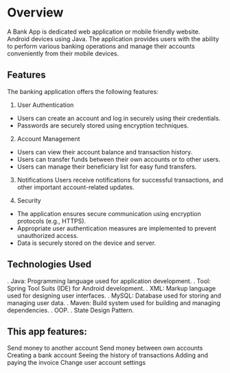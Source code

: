 # Overview
A Bank App is dedicated web application or mobile friendly website. Android devices using Java. The application provides users with the ability to perform various banking operations and manage their accounts conveniently from their mobile devices.

## Features
The banking application offers the following features:

1. User Authentication
- Users can create an account and log in securely using their credentials.
- Passwords are securely stored using encryption techniques.

2. Account Management
- Users can view their account balance and transaction history.
- Users can transfer funds between their own accounts or to other users.
- Users can manage their beneficiary list for easy fund transfers.

3. Notifications
Users receive notifications for successful transactions, and other important account-related updates.

4. Security
- The application ensures secure communication using encryption protocols (e.g., HTTPS).
- Appropriate user authentication measures are implemented to prevent unauthorized access.
- Data is securely stored on the device and server.

## Technologies Used
 . Java: Programming language used for application development.
 . Tool: Spring Tool Suits (IDE) for Android development.
 . XML: Markup language used for designing user interfaces.
 . MySQL: Database used for storing and managing user data.
 . Maven: Build system used for building and managing dependencies.
 . OOP.
 . State Design Pattern.
 
## This app features:
Send money to another account
Send money between own accounts
Creating a bank account
Seeing the history of transactions
Adding and paying the invoice
Change user account settings
